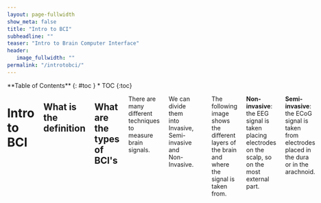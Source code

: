 ```yaml
---
layout: page-fullwidth
show_meta: false
title: "Intro to BCI"
subheadline: ""
teaser: "Intro to Brain Computer Interface"
header:
   image_fullwidth: ""
permalink: "/introtobci/"
---
```

<div class="row">
<div class="medium-4 medium-push-8 columns" markdown="1">
<div class="panel radius" markdown="1">
**Table of Contents**
{: #toc }
*  TOC
{:toc}
</div>
</div><!-- /.medium-4.columns -->


<div class="medium-8 medium-pull-4 columns" markdown="1">

# Intro to BCI

## What is the definition

## What are  the types of BCI's
There are many different techniques to measure brain signals.

We can divide them into Invasive, Semi-invasive and Non-Invasive.

|  |  |  |
| ------ | ----------- | ---- |
| Non-invasive   | The sensors are placed on the scalp to measure the electrical potentials produced by the brain (EEG) or the magnetic field (MEG). | ![Emotiv headset](../images/introtobci/emotiv_epoc_large.jpg) |
| Semi-invasive | The electrodes are placed on the exposed surface of the brain(ECoG).| ![EcoG](../images/introtobci/ecog.png) |
| Invasive    | The micro-electrodes are placed directly into the cortex, measuring the activity of a single neuron. | ![Utah Array](../images/introtobci/Utah_array.jpg) |

The following image shows the different layers of the brain and where the signal is taken from.

**Non-invasive**: the EEG signal is taken placing electrodes on the scalp, so on the most external part.

**Semi-invasive**: the ECoG signal is taken from electrodes placed in the dura or in the arachnoid.

**Invasive**: the Intraparenchymal signal is taken directly implanting electrodes in the cortex.

[Layers of the Brain and Signal Source](../images/introtobci/layers.png)

### Invasive

Invasive types of BCI are implanted directly into the brain during a neurosurgery.
There are single unit BCIs, which detect the signal from a single area of brain cells, and multiunit BCIs which detects from multiple areas. Electrodes have different lengths, for example, up to 1.5 mm (Utah, Blackrock Microsystems) or 10 mm (FMA, MicroProbes) in a MEA [(1)](#references) . The quality of the signal is the highest, but the procedure has several problematics , as the risk of forming scar tissues. The body reacts to the foreign object and build the the scar around the electrodes, which cause deterioration in the signal. Because neurosurgery can be a risky and expensive process, the target of invasive BCI are mainly blind and paralyzed patients.

### Semi-Invasive
#### ECoG
Electrocorticography uses electrodes placed on the exposed surface of the brain to measure electrical activity from the cerebral cortex. It has been used for the first time in the 1950s at the Montreal Neurological Institute.
It is called semi-invasive but it still requires a craniotomy to implant the electrodes. For this reason it is used only when surgery is necessary for medical reasons (epilepsy for example).

The electrodes may be placed outside the dura mater (epidural) or under the dura mater (subdural).
The strip or grid electrodes covers a large area of the cortex (from 4 to 256 electrodes)[(2)](#references), allowing a diverse range of cognitive studies.

![EcoG](../images/introtobci/ecog1.jpg)

*In the image: MRI reconstruction of the patient’s brain with electrodes overlaid (red: grid array; blue: strip arrays) to allow precise matching of neurophysiological activity to neuroanatomical structures (Image from: Yang et al., Neuroimage, 2012)*

![EcoG](../images/introtobci/ecog.png)
[(3)](#references)

The positive characteristics of ECoG are:

*         high spatial resolution and signal fidelity
*         resistance to noise
*         lower clinical risk and Robustness over long recording period[1]
*         higher amplitude


**Spatial resolution**

A benefit of the ECoG over EEG, is that the spatial resolution is much higher because the signal doesn’t have to travel to reach the scalp. The spatial resolution in ECoG is tenths of millimeters, while it is centimeters in EEG [(4)](#references).

---------------------------------------------------------------------------------------------------------------------
What do we mean by spatial resolution?
We can take, as an analogy, the clarity of an image.
A picture with a higher spatial resolution is “clearer”; in other words, it looks more precise because it is composed of more pixels per inch, showing more details. A picture with lower spatial resolution appears less clear, or more blurry because it is composed of fewer pixels per inch.
Better spatial resolution allows us to understand with better precision where the signal is coming from. In the case of EEG, when the electrical signal travels through the skull, it is attenuated due to the low conductivity of the bones.
---------------------------------------------------------------------------------------------------------------------

**Resistance to noise**

ECoG signal is not impacted by noise and artifacts as for example EMG (electromyographic - caused by muscles movements) and EOG (electrooculographic - caused by eyes movements)

**Lower clinical risk**

The electrode arrays doesn’t need to penetrate into the cortex, which makes it safer than invasive recording [(4)](#references)

**Higher amplitude**

ECoG recordings are 50–100 µV maximum versus 10–20 µV

**In BCI**

There have been different studies about the use of ECoG in BCI, but they are all limited to cases where surgery was needed to remove an epileptic focus.

In one study [(5)](#references) for example, the researcher used ECoG to control a computer cursor in two dimensions.
Five patients, in preparation of surgery for epilepsy, had a subdural array of electrodes implanted for 7-14 days.  After a short training of less than 30 minutes, the patients have been able to control a cursor in two dimensions, with an average success rate of 53-73%.



### Non Invasive


In the following section we will review briefly the main non-invasive techniques.
There are several non-invasive techniques used to study the brain, where EEG is the most common used because of the cost and hardware portability.

*     MEG magnetoencephalography
*     PET positron emission tomography
*     fMRI functional magnetic resonance imaging
*     fNIRS near-infrared spectroscopy
*     EEG Electroencephalography

In the following image is possible to see the different brain imaging techniques, compared by spatial and temporal resolution:

![brainImagineTecniques](../images/introtobci/brainimaging.png)

### MEG
**magnetoencephalography**


**What is it?**

From Wikipedia “is a functional neuroimaging technique for mapping brain activity by recording magnetic fields produced by electrical currents occurring naturally in the brain, using very sensitive magnetometers.“

![MEG](../images/introtobci/MEG.png)
In the image: MEG scanner with patient from National Institute of Mental Health [(6)](#references)

**How does it work?**

MEG measures the magnetic field caused by the currents in the brain, and it offers a better spatial resolution compared to EEG [(7)](#references). Why? Because magnetic fields suffer far less than electric fields from the spatial blurring effect of the skull and intracerebral fluid [(8)](#references).
“MEG is maximally sensitive to tangential sources and has low sensitivity to radial sources”
“MEG is better than EEG at detecting high-frequency activity (e.g., above 60 Hz). This is
because magnetic fields pass through the skull and scalp, whereas the electrical fields are
volume conducted through these tissues, which decreases signal-to-noise ratio at higher
frequencies.”



### PET
**positron emission tomography**


**What is it?**
PET is a nuclear imaging technique used in medicine to observe different processes, such as blood flow, metabolism, neurotransmitters, happening  in the body.

![PET](../images/introtobci/PET.png)
*“This image shows a picture taken from a typical PET facility equipped with an ECAT Exact HR+ PET scanner. PET scanners such as this are steadily being replaced by systems that combine both PET and CT scanners into a single PET/CT imaging device.” [(9)](#references)*

**How does it work?**

A small amount of radioactive material, called radiotracer, is injected in the bloodstream to reach the brain. In the case of the brain, the radiotracer get attached to the glucose and creates a radionuclide called fluorodeoxyglucose (FDG) [(10)](#references). The brain uses glucose and it will show different levels based on the level activity of the different regions.
The images of the PET scan are multicolored, where areas with more activities are in warmer colors as yellow and red. PET scans of the brain are used often to detect illnesses as cancer or others.

![PET](../images/introtobci/PET2.png)

*PET scan of a normal human brain*

### fMRI
**functional magnetic resonance imaging**


**What is?**

*Functional magnetic resonance imaging or functional MRI (fMRI) is a functional neuroimaging procedure using MRI technology that measures brain activity by detecting changes associated with blood flow.[1][2] This technique relies on the fact that cerebral blood flow and neuronal activation are coupled. When an area of the brain is in use, blood flow to that region also increases.* [(11)](#references)

fMRI had been developed in the 1990s. It is a non-invasive and safe technique, it doesn’t use radiation, it’s easy to use and it has excellent spatial and good temporal resolution. [(12)](#references)

![FMRI](../images/introtobci/fmri.png)

**How does it work?**

In the brain, haemoglobin in capillary red blood cells delivers oxygen to the neurons. Activity causes more demand for oxygen, which leads to an increase of blood flow.
The magnetic characteristics of haemoglobin change if it is or not oxygenated. This difference allows the MRI machine, which is a cylindrical tube with a powerful electro-magnet, to detect which areas of the brain are active in a specific moment.

![FMRI](../images/introtobci/fmri2.png)
*fMRI images from a study showing parts of the brain lighting up on seeing houses and other parts on seeing faces. The 'r' values are correlations, with higher positive or negative values indicating a better match.*

### fNIRS
**near-infrared spectroscopy**

**What is?**

Functional Near-Infrared Spectroscopy (fNIR or fNIRS), is the use of NIRS (near-infrared spectroscopy) for the purpose of functional neuroimaging. Using fNIR, brain activity is measured through hemodynamic responses associated with neuron behaviour. [(13)](#references)

An optical technique to measure localized cortical brain activity [(14)](#references)

**How does it work?**

fNIRS measures the changes in blood flow as fMRI, but using a different technique, infrared light vs magnetic field.
![FNIRS](../images/introtobci/fnirs.png)

*In the image: fNIRS during table-tennis experiment* [(15)](#references)

When a task begins there is consumption of oxygen, as the complexity increases, also the request for oxygen increases. fMRI measures how much oxygen is consumed. fNIRS measures also how much oxygen is available in the area (overshot).

Still, the temporal quality of fNIRS is not as good as EEG. fNIRS takes 10 samples per second, which is trumped by EEG’s 500 to 1000 samples per second. And the spatial resolution is not as good as fMRI. For example, fMRI can image subcortical brain regions, while fNIRS cannot analyze past the cortex, unable to capture any subcortical activation. Indeed, many researchers who presented their fNIRS at SfN are using the instrument as a supplement to their EEG or fMRI data. [(16)](#references)

Benefits:
* Non-invasive
* Portable
* Accessible
* Less sensible to artifacts compared to fMRI and EEG

Has a temporal resolution more similar to EEG
fMRI may record one sample per 2 seconds, fNIRS can record 10 samples per 1 second. [(17)](#references)

fNIRS better spatial resolution than EEG and better temporal resolution than fMRI

### EEG


**Definition**

EEG provides the recording of electrical activity of the brain from the surface of the scalp.

**How does it work?**

Electrodes are placed on the scalp to pickup the electrical current generated by the brain.

![neuron](../images/introtobci/neuron.png)

When firing, a neuron forms a dipole, with a lower voltage at synapses and higher voltage at the axon.
If it’s an inhibitory neuron, the dipole is flipped, with lower voltage at axon and higher voltage at the synapses.
What causes this voltage shift inside  a neuron?
Na+ channels open on along the dendrite, causing a flood of positive electrons, this positive charge moves down the axon, opening more sodium channels, and causing an electric charge to carry down the axon, discharging at the synapse, releasing neurotransmitters along with it.
When groups of neurons fire together, they provide enough signal for us to measure from the scalp.
We _only_ able to measure clusters of neurons using EEG (about the size of a quarter in diameter).

Advantages: it is portable, it can fit into a small suitcase (vs MEG which requires special built rooms). Lab grade EEG systems may be expensive, but they are cheaper than other BCI methods. In recent years an increasing number of commercial EEG systems have been released.

EEG data contains rhythmic activity, which reflects neural oscillations.
Oscillations are described by frequency, power and phase.
Oscillations occur at specific frequencies (i.e., at a certain rate). These include delta, theta, alpha, meta, and gamma. Research has found associations between these rhythms and different brain states. For example, commercial EEG headsets - often used for purposes such as meditation - typically measure the amount of brain activity that occurs in the alpha frequency.

**Spatial resolution**

The spatial resolution of EEG is determined by the number of electrodes used.
In research, when higher spatial resolution is desired, typically at least 32 electrodes are used, up to 256.
In general, spatial resolution for EEG is low (e.g., compared to ECoG and fMRI) because the signal needs to travel through different layers up to the skull. The resolution, however, can be improved using certain types of filters or by combining EEG with other tools (e.g., fMRI).
(image of the electrodes placement..)

More electrodes cost more in time (e.g., setup), bandwidth (for data collection and analysis), and money (for material). Commercial headsets often use fewer electrodes because high spatial resolution (i.e., localizing the precise brain regions generating a signal) is not necessarily needed.

“The spatial precision of EEG is fairly low but can be improved by spatial filters such as
the surface Laplacian or adaptive source-space-imaging techniques”

Also spatial accuracy is low, because the activity registered by an electrode is the mixture of different signals generated by different brain regions, close and distant from the one placed under the electrode.
Microscopic scale (less than a few cubic millimeters) = invisible to EEG, potentials are not powerful enough to reach the scalp
Mesoscopic scale (patches of cortex of several cubic millimeters to a few cubic centimeters) = can be detected with EEG but using more than 64 electrodes and spatial filtering techniques.
Macroscopic scale (large region of cortex of many cubic centimeters) = easily measurable with EEG

**Time resolution**

EEG benefit is its excellent time resolution. It is possible to take thousand of snapshots of electrical activity across different sensors in a single second.
In EEG is possible to use multiple electrodes, up to 500, based on the experiment. They are used mounted on caps to allow collecting the data from the same scalp region.

**Comparison**

BCI can use any type of brain imaging. These include fMRI, PET, and NIRS, which rely on changes in blood flow (i.e., hemodynamic response), and MEG and EEG, which measure the brain’s magnetic and electrical activity, respectively. While the spatial resolution of fMRI and NIRS are high, they have poor temporal resolution; MEG and PET have high spatial and temporal resolution; EEG has low spatial but high temporal resolution. Currently, fMRI and MEG rely on expensive, bulky equipment; PET requires the injection of a radioactive substance into the bloodstream. Thus, methods relying on NIRS and, in particular, EEG, are most commonly used.


## Components
### Brain activity

The nervous system is composed by two main parts: the central nervous system and the peripheral nervous system.
The brain is the main organ of the central nervous system and it  contains about 100 billions of neurons and trillions of cells called glia.
The brain is composed by three major parts: the cerebrum (or cortex), the cerebellum (or little brain) and the brain stem.
![parts of the brain](../images/introtobci/partsofthebrain.png) [(18)](#references)

The cerebral cortex (or cerebrum) is divided into four main sections called lobes:
Frontal lobe, parietal lobe, temporal lobe and occipital lobe.

![lobes](../images/introtobci/lobes.png) [(19)](#references)

The brain is constantly generating electric signals.
The skull and skin of the head are very good electrical insulators though, making difficult to record from individual neurons.
But when a big number of neurons do the same thing at the same time, it is possible to see the activity with electrodes placed on the surface of the scalp.

* Nerve cells -> respond to stimuli and transmit information over long distances

	Are composed by:
   * Axons -> long cylinder which transmits an electrical impulse and can be several meters long in vertebrates. In humans from a percentage of a millimetre to more than a metre. Axonal transport system for delivering proteins
   * Dendrites -> are connected to axons or dendrites of other cells - receives impulses from other nerves or relay the signals to other nerves.
   * Cell bodies -> single nucleus and contains most of the nerve cell metabolism

* Glia cells - Located between neurons

![structure of a neuron](../images/introtobci/neuronestructure.png) [(20)](#references)

In the human brain, each nerve is connected to approximately 10 000 other nerves, mostly through dendritic connections. [(21)](#references)

When the neurons communicate, currents occurs: an electrical signal is transmitted along an axon or a dendrite. The electrical signal at the end of the axon is converted into a chemical signal and the axon releases chemical messengers called neurotransmitters. The neurotransmitters travel through the synapse to the dendrite and are converted back to electrical signals.

Where a current is leaving, there is a positive polarity, where a current is entering a negative polarity. These currents, called primary currents, are embedded in the brain tissue and brain liquor and reach the skull and scalp. The voltage differences at the scalp can be picked up by EEG electrodes. The main signals generating in the EEG are voltage gradients along dendrites in the upper cortical layers. To have a measurable signal, thousands of parallely oriented neighbouring dendrites have to be active synchronously. [(22)](#references)
The signals possible to measure through EEG are:

1) Action potentials along the axons connecting neurons

2) currents through the synaptic clefts connecting axons with neurons/dendrites

3) currents along dendrites from synapses to the soma of neurons
[(23)](#references)


### Signal acquisition


In the case of EEG-BCI, the electric potential of the brain activity is measured through electrodes placed on the scalp.
Electrodes are metal discs placed on the scap in positions measured using the International 10/20 system.

There are two main types of electrodes:

**Wet** - using saline solution of gel. Conductivity is increased because the electrical distance is minimized. The majority are made of stainless steel, tin, gold or silver and which are covered with a silver chloride coating.

![electrodes](../images/introtobci/wetelectrodes.png)
*In the image, gold coated EEG electrodes*

**Dry** - more convenient and easier to use, but can lose higher frequencies
Photo - more info

To help the position, as many electrodes are required -> cap

EEG is reliable for real-time applications as it can take measurements every thousandths of a second.
EEG problem is noise. Being the electrodes placed on the scalp, there are layers in between, plus background noise and muscles.

**HOW EEG ACQUISITION WORKS?**

EEG measures the electric activity happening in the brain. What is recorded is the voltage difference between minimum 2 electrodes. The EEG needs to be recorded simultaneously from multiple electrodes, in order to interpret ERP.
During synaptic excitation of the dendrites in the neurons, electric currents are generated and picked up by the EEG.
Because the signal detected is poor, being the electrodes far from the neurons and having the signal to travel through bones and skull, to record the electric flow is then required an amplifier.

**What is needed?**

* Electrodes - usually made of silver chloride
* Amplifiers
* A/D converters
* Recording Device

“The electrodes acquire the signal from the scalp, the amplifiers process the analog signal to enlarge the amplitude of the EEG signals so that the A/D converter can digitalize the signal in a more accurate way. Finally, the recording device, which may be a personal computer or similar, stores, and displays the data.” [(24)](#references)

**Electrodes**

As previously introduced, different types of electrodes are available to use in EEG, such as: disposable (dry or wet), reusable disc electrodes (gold, silver, stainless steel or tin), headbands and electrodes caps (such as the consumer ones), saline-based electrodes, needle electrodes [(25)](#references) .
In the 1958 a standard system of electrodes placement had been developed, where the head is divided in proportional distances (Jasper, 1958).

![10/20 system for EEG](../images/introtobci/1020system.png)
*In the image: electrode locations of International 10-20 system for EEG (electroencephalography) recording* [(26)](#references)

The minimal configuration is composed by three electrodes: active electrode, reference electrode and ground electrode. The EEG measures the potential difference over time between signal or active electrode and the reference electrode. It is very difficult to get a reference where no electrical activity from the brain is present. Usually it is located on the mastoid, ear lobes or tip of the nose. The ground electrode is used to measure the differential voltage between the active and the reference points.

**Amplifier**

The signal picked up by the electrodes is far away and attenuated by the different layers it has to travel. For this reason an amplifier is needed to bring the microvolts to a range that can be digitized. The signal is sent to an amplifier through a cable measuring 1-2 metres. Unfortunately the cables can act as antenna and pickup signals, which would interfere with the EEG signal and cause noise to be amplified. Some “active” electrodes include a small pre-amplifier within the electrode, to avoid this noise interference. Unfortunately they are quite large and expensive and might not be appropriate in some situations. [(27)](#references)

**A/D converters**

The A/D converter will convert the amplified signal from analog to digital form. The bandwidth for EEG signals is limited to approximately 100Hz, making 200Hz enough for sampling EEG signals.

**Recording device**

It can be a computer or similar device, which will record, store and display the converted signal.


### Preprocessing


The raw EEG data is often not clean because affected by noise and artifacts.
There are four main sources of noise and artifacts, which are:

1. EEG equipment
2. Electrical interference external to the subject and recording system
3. The leads and electrodes
4. The subject: electrical activity from the heart, eye blinking, eyeball movements, muscles movements in general. [(29)](#references)

Eye blinking are very clear in frontal and occipital recordings, while ECGs (from the heart electrical activity) on the occipital electrodes. “A movement of the eyeball and the eyelids causes a change in the potential field because of the existing potential difference of about 100mV
between the cornea and the retina” [(30)](#references)


The preprocessing step helps to clean the data from the noise and artifacts.
There are different methods and different steps in preprocessing.
Often for example, filters are applied to the data. To remove the DC components of the signal and the drifts are employed high-pass filters, where usually a frequency cut-off of 1Hz is enough. Often also low pass filters can be applied to remove the high frequencies of the signal, because in EEG usually frequencies over 90Hz are not studied. Other methods are used to remove artefacts as the eyeball movements or eye blinking.

After different steps of pre-processing, when the signal is clean from most of the artifacts and noise, the recording is cut in epoch of few seconds: this allows us to have a large number of features from a single EEG recording, and to use them for statistics or to apply classifiers, as we will see in the next sections. [(31)](#references)

### Feature Extraction


The next step is feature extraction: the analysis of the signal and extraction of information.
As the EEG signal is very complex, it is impossible to find meaningful information just looking at it. It is needed then to apply processing algorithms which allows to find content (such as a person’s intent, for example) which would be hidden at a naked eye.
There are many methods for feature extraction, some of them are:
Band powers (BP)
Cross-correlation between EEG band powers
frequency representation (FR)
time-frequency representation (TFR)
Hjorth parameters, parametric modelling
inverse model
and specific techniques used for P300 and VEP such as Peak picking (PP) and Slow cortical potentials calculation (SCPs) [(32)](#references)

### Classification


Another step which can be applied to the signal, now mostly clean from artifacts, is to apply  classification algorithms. Using machine learning techniques it is possible to train a classifier to recognize which features, for example, belongs to one or another class.mathematical
Again, the classification helps to find out which kind of mental task the subject is performing (Ochoa, 2002)

### Translation


After the signal has been classified, the result is passed to the feature translation algorithm. At this point the features need to be translated in the corresponding action required. “For example, a P3 potential could be translated into the selection of the letter that evoked it”
So, in this case, the algorithm will send a command to the feedback device, to select the letter.

### Feedback device


The feedback device receives the command from the translation step. For example it can be the computer, where the signal will be used to move a cursor, or it could be a robotic arm where the data are used to allow movement.


## Applications

## Examples

## Limitations

The current status of BCI has still many limitations to be overcome:

**Hardware / Software**
The first problem is the signal acquisition hardware.
Regarding EEG, the sensors still have acquisition limits. As we have seen, the signal travels distance before being acquired by the EEG machine, and the noise and artefacts are causing important problems. EEG must achieve a good performance in all environments. Reliable electrodes are necessary. The technology must be able to be reliable despite the noise generated by devices, as many BCI are targeted to ill patients, which are often surrounded by many electronic equipments. [(33)](#references)

The best signal we have seen is the one acquired through invasive technology. But the invasive BCIs suffer as well of many limitations. First of all they are implanted only in a small amount of patients which requires surgery for other reasons. There are ethical issues involved with invasive technology (? check ethical section ?). The problems to overcome are complex: the system need to be safe and remain intact, functional and reliable for decades. The safety long term must be demonstrated, as the implant could potentially open the way to infections or be rejected by the body. The implant must have external elements that are robust, comfortable, convenient, and unobtrusive; and interfaces easily with high-performance applications. And safe. [(34)](#references)
When used to study the brain, invasive technology might not have the best models, being implanted in patients with problems or injuries which does not make them the ideal candidates.
BCI validation and dissemination
Reliability [(35)](#references)

**Current understanding of biological signals and Variability**

The problem is that is difficult to decode the signal or it requires months of training and it’s different for each person - not standard. The variability of signal features causes a need for adaptive BCI algorithms for proper function;
Despite the known basic rules of BCIs' selection and adjustment, it is still unclear why some BCI paradigms or features are effective with some patients, and some not. Research on so called “BCI demographic assessment”, i. e. how many people and which people may use a particular kind of BCI, was partly (in the area of steady-state visual evoked potentials – SSVEP-based BCI) provided by Allison et al. (Allison et al., 2010) and Volosyak et al. [(36)](#references)



## Ethics

Emerging technologies and brain computer interfaces raise many ethical concerns that are being addressed by the neuroscience community.
The problems touch different topics, such as managing patient expectations, the concept of personal identity, and the validity of informed consent and so on.

**Informed consent**
One important ethical issue related to medical application of BCI, is around getting an informed consent from the patients. Often BCI research is carried out with patients affected by debilitating issues, such as locked in syndrome or different degree of strokes. It is important to recognize if the consent obtained is fully informed or affected by the disability.

**Setting patients expectations**
W. Glannon highlighted how patients and their relatives might have expectations surrounding BMI technologies that might not be met. Different reasons might affect the ability or not of BCI to work, such as cognitive capacity or level of disability of the subject. The risk of the technology not working could cause significant distress to the patients, outweighing the possible benefits.

**Risks vs benefits**
Some specific technologies, such as implantable devices, might pose risks for the patient health. It is an important ethical problem to address/

**Privacy**
The theory of being able to read minds, have a profound impact on the concept of personal identity and privacy. Even if the technology is still far from being able to read the thoughts of a person, it is important to start considering the ethical implications. If such a machine will be developed, how the data will be transmitted and stored? How the person could keep full ownership and avoid hackers or other person accessing “his thoughts”?

**Legal Implications**
Brain computer interface is often used with paralyzed people to help them in re-gain movements using prosthetic limbs. Some researchers questioned who would have the responsibility in case an accident happened using such methods. How would be possible to distinguish a voluntary action from a malfunction of the system?
In addition, the ability to make communicate seriously ill patients might raise the question if their answers can be considered an informed consent given their status.

**Impact on society**
Considering the possibility of BCI to increase mental ability, joining with Artificial Intelligence (as for example in Elon Musk plan). We question ourselves if athletes with prosthetic limbs should compete with the others, at the same time if the BCI improves cognition, we would have a similar issue.

## Safety

## Future of the field

Neuroelectrical activity was detected first by Hans Berger in 1924 and recorded in EEG. In the 70s the Defence Advanced Research project Agency started to explore brain communication using EEGm, and in 1976 UCLA’s Brain Computer Interface Laboratory provided evidence that evoked potentials could be used to control a cursor. In the same year Jacques J. Vidal creates the term BCI. In the last 50 years the field had been evolving at a fast pace. Few important milestones:

* 1998: First (invasive, non-EEG) implant in the human brain that produces high quality signals
* 1999: BCI is used to aid a quadriplegic for limited hand movement
* 2002: Monkeys are trained to control a computer cursor
* 2003: First BCI game is demonstrated to the public (BrainGate)
* 2005: Monkey brain controls a robotic arm
* 2008: Voiceless phone calls are demonstrated (The Audeo – TI developers conference)
* 2014 Direct brain-to-brain communication achieved by transmitting EEG signals over the internet
[(37)](#references)

These advancements show that BCI is a dynamic and growing field. As it is a multidisciplinary field, the evolution is affected by different factors, as new hardware, new machine learning / mathematical theories, advancements in AI and robotics, new discoveries in medicine and neuroscience, etc etc
In general the field of BCI has always been limited to the academic world or medical field. Recently new startups joined the study, seeking the enhancement of human capabilities: Facebook, Neuralink, Kernel.

**Facebook**

Facebook started hiring Brain Computer Interface Engineers and neural imaging engineers in April 2017, to work on a 2 year B8 project using machine learning and neuroimaging. The plan is to use optical imaging for scanning the brain to detect the speaking in the head and translate it into text. Facebook’s goal is to allow people to type 100 words per minute, which is faster than typing on a phone (and could allow also to people which cannot type?). The following post appeared on Zuckeberg’s timeline:

![facebook](../images/introtobci/facebook.png)


Facebook is collaborating with UC San Francisco, UC Berkeley, Johns Hopkins Medicine, Johns Hopkins University’s Applied Physics Laboratory and Washington University School of Medicine in St. Louis on this project. It is building hardware and software to mimic the cochlea in the ear which translates sound in specific frequencies for the brain. In the tests performed they have been able to use a vocabulary of 9 words to be hard through the skin.

**Neuralink**

Elon Musk’s Neuralink was publicly launched in March 2017.
The announcement was made the day after Facebook announced its BCI project. Elon Musk has referred few times to a “neural lace”, an AI layer which would augment human brain’s abilities. In a detailed report on the website Wait but why, they refer to it as a “Wizard Hat”.  It would be a “third layer” which would complement the other two: the limbic system and the cortex. The main idea of its creator is to build implantable devices to help humans keeping up with the raise of Artificial intelligence. In the beginnings the implants could be used to study the brain and to help in treating disease as depression or epilepsy.  Implantable electrodes would allow a much better quality than EEG, but the invasive technology raises many concerns. Implantable devices need to be safe, also in the long term, biocompatible have a wireless form of communication which would not degrade with time, the power problem need to be solved and Musk would needs to find volunteers for the experiments. Also Musk is talking about “one million simultaneously recorded neurons”, which is a huge number compared to the roughly maximum of 200 electrodes placed in current experiments. In a statement, the CEO of Neuralink said that “For a meaningful partial brain interface, I think we’re roughly four or five years away.”

**Kernel**

For Kernel as well the final goal is to allow humans to coexist and co-evolve with machines. Its founder, Bryan Johnson, invested $100 million to develop brain implants.  The focus will be first on medical applications, trying to understand better the brain, to move in the future toward augmenting it to make human smarter and healthier. Kernel promised to improve neurodegenerative diseases, a big claim as so far, brain implants had been using only in paraplegic people and for medical trials. [(38)](#references) They are developing hardware and software at the moment to treat people with Parkinsons disease and the company has at the moment about 20 employees.

## References  
1. Waldert, S. 2016. *Invasive vs. Non-Invasive Neuronal Signals for Brain-Machine Interfaces: Will One Prevail?* Available from: https://www.ncbi.nlm.nih.gov/pmc/articles/PMC4921501/

2. Mesgarani, N; Chang, EF. 2012. *Selective cortical representation of attended speaker in multi-talker speech perception*. Nature. 485 (7397): 233–6. doi:10.1038/nature11020.

3. Blausen.com staff (2014). *Medical gallery of Blausen Medical 2014*. WikiJournal of Medicine 1 (2). DOI:10.15347/wjm/2014.010. ISSN 2002-4436. - Own work

4. Leuthardt, E. C. et al. 2004. *A brain–computer interface using electrocorticographic signals in humans*. Journal of Neural Engineering, Volume 1, Number 2. Available from: http://iopscience.iop.org/article/10.1088/1741-2560/1/2/001/meta;jsessionid=E687A7B4A1215A8655C2DF6429F87A05.c2.iopscience.cld.iop.org

5. Schalk, G. et al. 2008. *Two-dimensional movement control using electrocorticographic signals in humans.* Journal of Neural Engineering, Volume 5, Number 1. Available from: http://iopscience.iop.org/article/10.1088/1741-2560/5/1/008/meta

6. MEG scanner with patient from National Institute of Mental Health. By Unknown NIMH author [Public domain], via Wikimedia Commons. Available from: https://en.wikipedia.org/wiki/Magnetoencephalography#/media/File:NIMH_MEG.jpg

7. Peter T. Lin, Kartikeya Sharma, Tom Holroyd, Harsha Battapady,
Ding-Yu Fei and Ou Bai (2013). A High Performance MEG Based BCI Using Single Trial Detection of Human Movement Intention, Functional Brain Mapping and the Endeavor to Understand the Working Brain, Dr. Francesco Signorelli (Ed.), InTech, DOI: 10.5772/54550. Available from: https://www.intechopen.com/books/functional-brain-mapping-and-the-endeavor-to-understand-the-working-brain/a-high-performance-meg-based-bci-using-single-trial-detection-of-human-movement-intention

8. Navin Lal, Thomas & al. A Brain Computer Interface with Online Feedback based on
Magnetoencephalography. Available from: http://www.machinelearning.org/proceedings/icml2005/papers/059_BrainComputer_LalEtAl.pdf

9. By Jens Maus (http://jens-maus.de/) - Own work, Public Domain, https://commons.wikimedia.org/w/index.php?curid=404712

10. Positron Emission Tomography (PET Scan). Available from: http://www.hopkinsmedicine.org/healthlibrary/test_procedures/neurological/positron_emission_tomography_pet_scan_92,p07654/

11. Wikipedia. Functional magnetic resonance imaging. Available from: https://en.wikipedia.org/wiki/Functional_magnetic_resonance_imaging.

12. Introduction to FMRI. Available from: https://www.ndcn.ox.ac.uk/divisions/fmrib/what-is-fmri/introduction-to-fmri

13. Wikipedia. Functional near-infrared spectroscopy. Available from: https://en.wikipedia.org/wiki/Functional_near-infrared_spectroscopy

14. Coyle, S., Ward, T. E., Markham, C. 2007. Brain–computer interface using a simplified functional near-infrared spectroscopy system. Available from: http://iopscience.iop.org/article/10.1088/1741-2560/4/3/007/pdf;jsessionid=7AEE10C6243EA9643C6DECB3555DAA24.ip-10-40-1-105

15. https://www.youtube.com/watch?v=me8kxvOuq40

16. fNIRS: The In-Between for Brain Activity in Real-World Settings. Available from: https://www.cogneurosociety.org/fnirs_wan/

17. fNIRS: The In-Between for Brain Activity in Real-World Settings. Available from: https://www.cogneurosociety.org/fnirs_wan/

18. Image available from: http://3.bp.blogspot.com/_TnLZz2ZDDxM/SsG-AuitJyI/AAAAAAAAAKA/BRZpWh3UrCc/s320/Brain_parts.gif

19. Wikipedia. Lobes of the brain. Available from: https://en.wikipedia.org/wiki/Lobes_of_the_brain

20. Neurons & glial cells. Available from: https://training.seer.cancer.gov/brain/tumors/anatomy/neurons.html

21. Sanei, S. (2013). Adaptive Processing of Brain Signals. Somerset: John Wiley & Sons, Incorporated. Retrieved from 30
http://ebookcentral.proquest.com/lib/dcu/detail.action?docID=1207774

22. Introduction to EEG and MEG. http://imaging.mrc-cbu.cam.ac.uk/meg/IntroEEGMEG#signalgeneration

23. Introduction to EEG and MEG. http://imaging.mrc-cbu.cam.ac.uk/meg/IntroEEGMEG#signalgeneration

24. Nicolas-Alonso, L. F., & Gomez-Gil, J. (2012). Brain Computer Interfaces, a Review. Sensors (Basel, Switzerland), 12(2), 1211–1279. http://doi.org/10.3390/s120201211

25. Sanei, S. 2013. Adaptive Processing of Brain Signals. John Wiley & Sons, Incorporated.

26. Wikimedia. https://commons.wikimedia.org/wiki/File:21_electrodes_of_International_10-20_system_for_EEG.svg

27. Tavakoli, P., Campbell, K. The recording and quantification of event-related potentials: I. stimulus presentation and data acquisition.

28.

29. Ochoa, J., 2002. EEG Signal Classification for Brain Computer Interface Applications.

30. Ochoa, J., 2002. EEG Signal Classification for Brain Computer Interface Applications.

31. Riera, A. EEG Signal Processing for Dummies. Available from: http://neuroelectrics.hs-sites.com/blog/bid/245833/EEG-Signal-Processing-for-Dummies?utm_content=10498748&utm_medium=social&utm_source=googleplus

32. Tarik Al-ani and Dalila Trad (2010). Signal Processing and Classification Approaches for Brain-Computer Interface, Intelligent and Biosensors, Vernon S. Somerset (Ed.), InTech, DOI: 10.5772/7032. Available from: https://www.intechopen.com/books/intelligent-and-biosensors/signal-processing-and-classification-approaches-for-brain-computer-interface

33. Shih, J. J., Krusienski, D. J., & Wolpaw, J. R. (2012). Brain-Computer Interfaces in Medicine. Mayo Clinic Proceedings, 87(3), 268–279. http://doi.org/10.1016/j.mayocp.2011.12.008

34. Shih, J. J., Krusienski, D. J., & Wolpaw, J. R. (2012). Brain-Computer Interfaces in Medicine. Mayo Clinic Proceedings, 87(3), 268–279. http://doi.org/10.1016/j.mayocp.2011.12.008

35. Shih, J. J., Krusienski, D. J., & Wolpaw, J. R. (2012). Brain-Computer Interfaces in Medicine. Mayo Clinic Proceedings, 87(3), 268–279. http://doi.org/10.1016/j.mayocp.2011.12.008

36. Emerging Theory and Practice in Neuroprosthetics by Yina Guo, Ganesh Naik. Chapter 10
Brain-Computer Interfaces for Assessment and Communication in Disorders of Consciousness

37. Neurosky. 2015. What Is BCI and How Did It Evolve?. Available from: http://neurosky.com/2015/06/what-is-bci-and-how-did-it-evolve/

38. Statt, N. 2017. KERNEL IS TRYING TO HACK THE HUMAN BRAIN — BUT NEUROSCIENCE HAS A LONG WAY TO GO. Available from: https://www.theverge.com/2017/2/22/14631122/kernel-neuroscience-bryan-johnson-human-intelligence-ai-startup


</div> <!-- end of content column -->
</div> <!-- end of row -->
